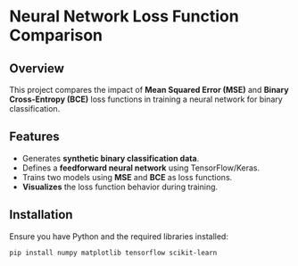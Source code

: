 # Neural Network Loss Function Comparison

## Overview
This project compares the impact of **Mean Squared Error (MSE)** and **Binary Cross-Entropy (BCE)** loss functions in training a neural network for binary classification.

## Features
- Generates **synthetic binary classification data**.
- Defines a **feedforward neural network** using TensorFlow/Keras.
- Trains two models using **MSE** and **BCE** as loss functions.
- **Visualizes** the loss function behavior during training.

## Installation
Ensure you have Python and the required libraries installed:
```bash
pip install numpy matplotlib tensorflow scikit-learn
